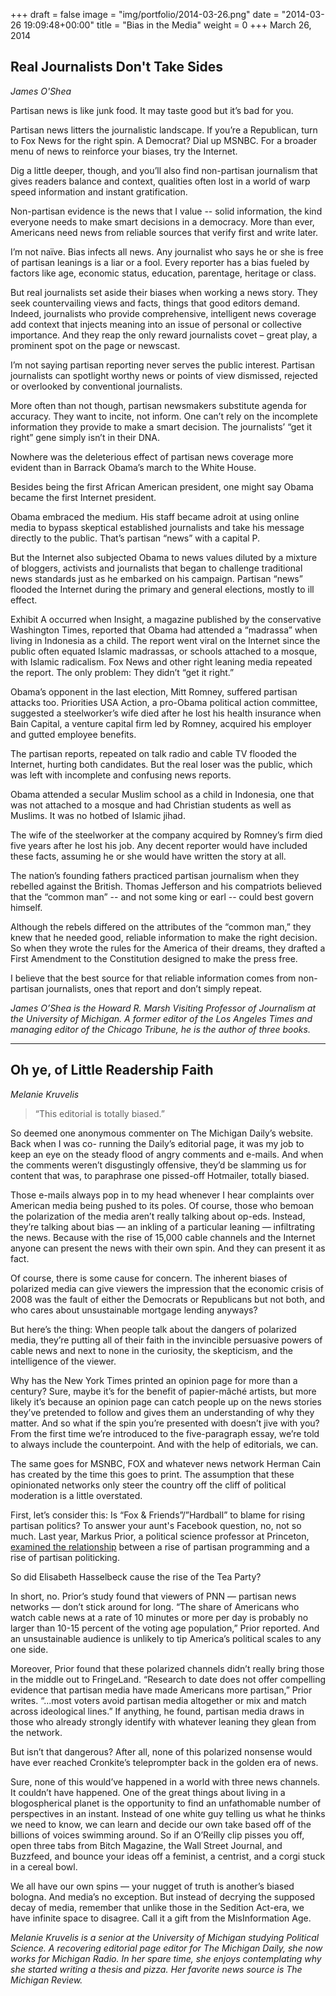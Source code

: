 +++
draft = false
image = "img/portfolio/2014-03-26.png"
date = "2014-03-26 19:09:48+00:00"
title = "Bias in the Media"
weight = 0
+++
March 26, 2014
<!--more-->

## Real Journalists Don't Take Sides

_James O'Shea_

Partisan news is like junk food. It may taste good but it’s bad for you.

Partisan news litters the journalistic landscape. If you’re a Republican, turn to Fox News for the right spin. A Democrat? Dial up MSNBC. For a broader menu of news to reinforce your biases, try the Internet.

Dig a little deeper, though, and you’ll also find non-partisan journalism that gives readers balance and context, qualities often lost in a world of warp speed information and instant gratification.

Non-partisan evidence is the news that I value -- solid information, the kind everyone needs to make smart decisions in a democracy. More than ever, Americans need news from reliable sources that verify first and write later.

I’m not naïve. Bias infects all news. Any journalist who says he or she is free of partisan leanings is a liar or a fool. Every reporter has a bias fueled by factors like age, economic status, education, parentage, heritage or class.

But real journalists set aside their biases when working a news story. They seek countervailing views and facts, things that good editors demand. Indeed, journalists who provide comprehensive, intelligent news coverage add context that injects meaning into an issue of personal or collective importance. And they reap the only reward journalists covet – great play, a prominent spot on the page or newscast.

I’m not saying partisan reporting never serves the public interest. Partisan journalists can spotlight worthy news or points of view dismissed, rejected or overlooked by conventional journalists.

More often than not though, partisan newsmakers substitute agenda for accuracy. They want to incite, not inform. One can’t rely on the incomplete information they provide to make a smart decision. The journalists’ “get it right” gene simply isn’t in their DNA.

Nowhere was the deleterious effect of partisan news coverage more evident than in Barrack Obama’s march to the White House.

Besides being the first African American president, one might say Obama became the first Internet president.

Obama embraced the medium. His staff became adroit at using online media to bypass skeptical established journalists and take his message directly to the public. That’s partisan “news” with a capital P.

But the Internet also subjected Obama to news values diluted by a mixture of bloggers, activists and journalists that began to challenge traditional news standards just as he embarked on his campaign. Partisan “news” flooded the Internet during the primary and general elections, mostly to ill effect.

Exhibit A occurred when Insight, a magazine published by the conservative Washington Times, reported that Obama had attended a “madrassa” when living in Indonesia as a child. The report went viral on the Internet since the public often equated Islamic madrassas, or schools attached to a mosque, with Islamic radicalism. Fox News and other right leaning media repeated the report. The only problem: They didn’t “get it right.”

Obama’s opponent in the last election, Mitt Romney, suffered partisan attacks too. Priorities USA Action, a pro-Obama political action committee, suggested a steelworker’s wife died after he lost his health insurance when Bain Capital, a venture capital firm led by Romney, acquired his employer and gutted employee benefits.

The partisan reports, repeated on talk radio and cable TV flooded the Internet, hurting both candidates. But the real loser was the public, which was left with incomplete and confusing news reports.

Obama attended a secular Muslim school as a child in Indonesia, one that was not attached to a mosque and had Christian students as well as Muslims. It was no hotbed of Islamic jihad.

The wife of the steelworker at the company acquired by Romney’s firm died five years after he lost his job. Any decent reporter would have included these facts, assuming he or she would have written the story at all.

The nation’s founding fathers practiced partisan journalism when they rebelled against the British. Thomas Jefferson and his compatriots believed that the “common man” -- and not some king or earl -- could best govern himself.

Although the rebels differed on the attributes of the “common man,” they knew that he needed good, reliable information to make the right decision. So when they wrote the rules for the America of their dreams, they drafted a First Amendment to the Constitution designed to make the press free.

I believe that the best source for that reliable information comes from non-partisan journalists, ones that report and don’t simply repeat.

_James O’Shea is the Howard R. Marsh Visiting Professor of Journalism at the University of Michigan. A former editor of the Los Angeles Times and managing editor of the Chicago Tribune, he is the author of three books._

---

## Oh ye, of Little Readership Faith

_Melanie Kruvelis_

> “This editorial is totally biased.”

So deemed one anonymous commenter on The Michigan Daily’s website. Back when I was co- running the Daily’s editorial page, it was my job to keep an eye on the steady flood of angry comments and e-mails. And when the comments weren’t disgustingly offensive, they’d be slamming us for content that was, to paraphrase one pissed-off Hotmailer, totally biased.

Those e-mails always pop in to my head whenever I hear complaints over American media being pushed to its poles. Of course, those who bemoan the polarization of the media aren’t really talking about op-eds. Instead, they’re talking about bias — an inkling of a particular leaning — infiltrating the news. Because with the rise of 15,000 cable channels and the Internet anyone can present the news with their own spin. And they can present it as fact.

Of course, there is some cause for concern. The inherent biases of polarized media can give viewers the impression that the economic crisis of 2008 was the fault of either the Democrats or Republicans but not both, and who cares about unsustainable mortgage lending anyways?

But here’s the thing: When people talk about the dangers of polarized media, they’re putting all of their faith in the invincible persuasive powers of cable news and next to none in the curiosity, the skepticism, and the intelligence of the viewer.

Why has the New York Times printed an opinion page for more than a century? Sure, maybe it’s for the benefit of papier-mâché artists, but more likely it’s because an opinion page can catch people up on the news stories they’ve pretended to follow and gives them an understanding of why they matter. And so what if the spin you’re presented with doesn’t jive with you? From the first time we’re introduced to the five-paragraph essay, we’re told to always include the counterpoint. And with the help of editorials, we can.

The same goes for MSNBC, FOX and whatever news network Herman Cain has created by the time this goes to print. The assumption that these opinionated networks only steer the country off the cliff of political moderation is a little overstated.

First, let’s consider this: Is “Fox & Friends”/”Hardball” to blame for rising partisan politics? To answer your aunt's Facebook question, no, not so much. Last year, Markus Prior, a political science professor at Princeton, [examined the relationship](http://www.princeton.edu/~mprior/Prior%20MediaPolarization.pdf) between a rise of partisan programming and a rise of partisan politicking.

So did Elisabeth Hasselbeck cause the rise of the Tea Party?

In short, no. Prior’s study found that viewers of PNN — partisan news networks — don’t stick around for long. “The share of Americans who watch cable news at a rate of 10 minutes or more per day is probably no larger than 10-15 percent of the voting age population,” Prior reported. And an unsustainable audience is unlikely to tip America’s political scales to any one side.

Moreover, Prior found that these polarized channels didn’t really bring those in the middle out to FringeLand. “Research to date does not offer compelling evidence that partisan media have made Americans more partisan,” Prior writes. “...most voters avoid partisan media altogether or mix and match across ideological lines.” If anything, he found, partisan media draws in those who already strongly identify with whatever leaning they glean from the network.

But isn’t that dangerous? After all, none of this polarized nonsense would have ever reached Cronkite’s teleprompter back in the golden era of news.

Sure, none of this would’ve happened in a world with three news channels. It couldn’t have happened. One of the great things about living in a blogospherical planet is the opportunity to find an unfathomable number of perspectives in an instant. Instead of one white guy telling us what he thinks we need to know, we can learn and decide our own take based off of the billions of voices swimming around. So if an O’Reilly clip pisses you off, open three tabs from Bitch Magazine, the Wall Street Journal, and Buzzfeed, and bounce your ideas off a feminist, a centrist, and a corgi stuck in a cereal bowl.

We all have our own spins — your nugget of truth is another’s biased bologna. And media’s no exception. But instead of decrying the supposed decay of media, remember that unlike those in the Sedition Act-era, we have infinite space to disagree. Call it a gift from the MisInformation Age.

_Melanie Kruvelis is a senior at the University of Michigan studying Political Science. A recovering editorial page editor for The Michigan Daily, she now works for Michigan Radio. In her spare time, she enjoys contemplating why she started writing a thesis and pizza. Her favorite news source is The Michigan Review._
